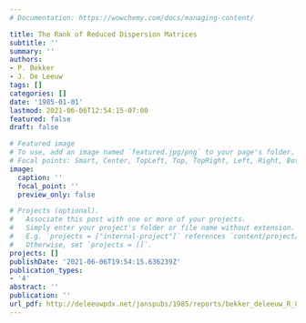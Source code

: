 ```yaml
---
# Documentation: https://wowchemy.com/docs/managing-content/

title: The Rank of Reduced Dispersion Matrices
subtitle: ''
summary: ''
authors:
- P. Bekker
- J. De Leeuw
tags: []
categories: []
date: '1985-01-01'
lastmod: 2021-06-06T12:54:15-07:00
featured: false
draft: false

# Featured image
# To use, add an image named `featured.jpg/png` to your page's folder.
# Focal points: Smart, Center, TopLeft, Top, TopRight, Left, Right, BottomLeft, Bottom, BottomRight.
image:
  caption: ''
  focal_point: ''
  preview_only: false

# Projects (optional).
#   Associate this post with one or more of your projects.
#   Simply enter your project's folder or file name without extension.
#   E.g. `projects = ["internal-project"]` references `content/project/deep-learning/index.md`.
#   Otherwise, set `projects = []`.
projects: []
publishDate: '2021-06-06T19:54:15.636239Z'
publication_types:
- '4'
abstract: ''
publication: ''
url_pdf: http://deleeuwpdx.net/janspubs/1985/reports/bekker_deleeuw_R_85.pdf
---
```

